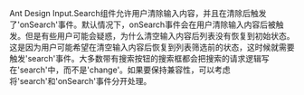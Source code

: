 Ant Design Input.Search组件允许用户清除输入内容，并且在清除后触发了'onSearch'事件。默认情况下，onSearch事件会在用户清除输入内容后被触发。但是有些用户可能会疑惑，为什么清空输入内容后列表没有恢复到初始状态。这是因为用户可能希望在清空输入内容后恢复到列表筛选前的状态，这时候就需要触发'search'事件。大多数带有搜索按钮的搜索框都会把搜索的请求逻辑写在'search'中，而不是'change'。如果要保持兼容性，可以考虑将'search'和'onSearch'事件分开处理。

